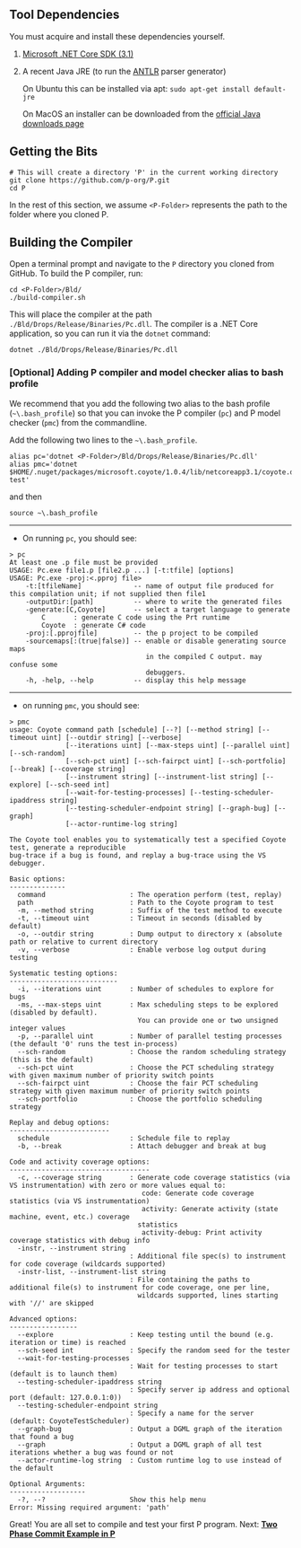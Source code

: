 ## Tool Dependencies

You must acquire and install these dependencies yourself.

1. [Microsoft .NET Core SDK (3.1)](https://dotnet.microsoft.com/download/dotnet-core/3.1)

2. A recent Java JRE (to run the [ANTLR](https://www.antlr.org/) parser generator)

   On Ubuntu this can be installed via apt: `sudo apt-get install default-jre`

   On MacOS an installer can be downloaded from the [official Java downloads page](https://java.com/en/download/manual.jsp)

## Getting the Bits

```shell script
# This will create a directory 'P' in the current working directory
git clone https://github.com/p-org/P.git
cd P
```
In the rest of this section, we assume `<P-Folder>` represents the path to the folder where you cloned P.

## Building the Compiler

Open a terminal prompt and navigate to the `P` directory you cloned from GitHub.  To build the P compiler, run:

```shell script
cd <P-Folder>/Bld/
./build-compiler.sh
```

This will place the compiler at the path `./Bld/Drops/Release/Binaries/Pc.dll`.  The compiler is a .NET Core application, so you can run it via the `dotnet` command:

```
dotnet ./Bld/Drops/Release/Binaries/Pc.dll
```


### [Optional] Adding P compiler and model checker alias to bash profile

We recommend that you add the following two alias to the bash profile (`~\.bash_profile`) so that you can invoke the P compiler (`pc`) and P model checker (`pmc`) from the commandline.

Add the following two lines to the `~\.bash_profile`.

```shell script
alias pc='dotnet <P-Folder>/Bld/Drops/Release/Binaries/Pc.dll'
alias pmc='dotnet $HOME/.nuget/packages/microsoft.coyote/1.0.4/lib/netcoreapp3.1/coyote.dll test'
```

and then

```shell script
source ~\.bash_profile
```
-----
- On running `pc`, you should see:

```shell script
> pc
At least one .p file must be provided
USAGE: Pc.exe file1.p [file2.p ...] [-t:tfile] [options]
USAGE: Pc.exe -proj:<.pproj file>
    -t:[tfileName]             -- name of output file produced for this compilation unit; if not supplied then file1
    -outputDir:[path]          -- where to write the generated files
    -generate:[C,Coyote]       -- select a target language to generate
        C       : generate C code using the Prt runtime
        Coyote  : generate C# code
    -proj:[.pprojfile]         -- the p project to be compiled
    -sourcemaps[:(true|false)] -- enable or disable generating source maps
                                  in the compiled C output. may confuse some
                                  debuggers.
    -h, -help, --help          -- display this help message
``` 
----

- on running `pmc`, you should see:

```shell script
> pmc
usage: Coyote command path [schedule] [--?] [--method string] [--timeout uint] [--outdir string] [--verbose]
              [--iterations uint] [--max-steps uint] [--parallel uint] [--sch-random]
              [--sch-pct uint] [--sch-fairpct uint] [--sch-portfolio] [--break] [--coverage string]
              [--instrument string] [--instrument-list string] [--explore] [--sch-seed int]
              [--wait-for-testing-processes] [--testing-scheduler-ipaddress string]
              [--testing-scheduler-endpoint string] [--graph-bug] [--graph]
              [--actor-runtime-log string]

The Coyote tool enables you to systematically test a specified Coyote test, generate a reproducible
bug-trace if a bug is found, and replay a bug-trace using the VS debugger.

Basic options:
--------------
  command                     : The operation perform (test, replay)
  path                        : Path to the Coyote program to test
  -m, --method string         : Suffix of the test method to execute
  -t, --timeout uint          : Timeout in seconds (disabled by default)
  -o, --outdir string         : Dump output to directory x (absolute path or relative to current directory
  -v, --verbose               : Enable verbose log output during testing

Systematic testing options:
---------------------------
  -i, --iterations uint       : Number of schedules to explore for bugs
  -ms, --max-steps uint       : Max scheduling steps to be explored (disabled by default).
                                You can provide one or two unsigned integer values
  -p, --parallel uint         : Number of parallel testing processes (the default '0' runs the test in-process)
  --sch-random                : Choose the random scheduling strategy (this is the default)
  --sch-pct uint              : Choose the PCT scheduling strategy with given maximum number of priority switch points
  --sch-fairpct uint          : Choose the fair PCT scheduling strategy with given maximum number of priority switch points
  --sch-portfolio             : Choose the portfolio scheduling strategy

Replay and debug options:
-------------------------
  schedule                    : Schedule file to replay
  -b, --break                 : Attach debugger and break at bug

Code and activity coverage options:
-----------------------------------
  -c, --coverage string       : Generate code coverage statistics (via VS instrumentation) with zero or more values equal to:
                                 code: Generate code coverage statistics (via VS instrumentation)
                                 activity: Generate activity (state machine, event, etc.) coverage
                                statistics
                                 activity-debug: Print activity coverage statistics with debug info
  -instr, --instrument string
                              : Additional file spec(s) to instrument for code coverage (wildcards supported)
  -instr-list, --instrument-list string
                              : File containing the paths to additional file(s) to instrument for code coverage, one per line,
                                wildcards supported, lines starting with '//' are skipped

Advanced options:
-----------------
  --explore                   : Keep testing until the bound (e.g. iteration or time) is reached
  --sch-seed int              : Specify the random seed for the tester
  --wait-for-testing-processes
                              : Wait for testing processes to start (default is to launch them)
  --testing-scheduler-ipaddress string
                              : Specify server ip address and optional port (default: 127.0.0.1:0))
  --testing-scheduler-endpoint string
                              : Specify a name for the server (default: CoyoteTestScheduler)
  --graph-bug                 : Output a DGML graph of the iteration that found a bug
  --graph                     : Output a DGML graph of all test iterations whether a bug was found or not
  --actor-runtime-log string  : Custom runtime log to use instead of the default

Optional Arguments:
-------------------
  -?, --?                     Show this help menu
Error: Missing required argument: 'path'
```

Great! You are all set to compile and test your first P program. Next: [**Two Phase Commit Example in P**](https://github.com/p-org/P/wiki/Two-Phase-Commit-Protocol-in-P)